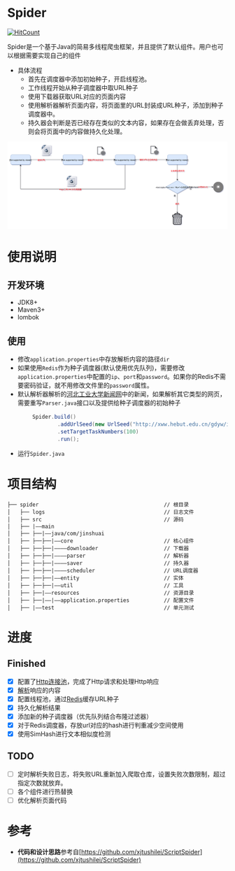 # Spider
[![HitCount](http://hits.dwyl.io/jinshuai86/Spider.svg)](http://hits.dwyl.io/jinshuai86/Spider)

Spider是一个基于Java的简易多线程爬虫框架，并且提供了默认组件。用户也可以根据需要实现自己的组件  
- 具体流程
  - 首先在调度器中添加初始种子，开启线程池。
  - 工作线程开始从种子调度器中取URL种子
  - 使用下载器获取URL对应的页面内容
  - 使用解析器解析页面内容，将页面里的URL封装成URL种子，添加到种子调度器中。
  - 持久器会判断是否已经存在类似的文本内容，如果存在会做丢弃处理，否则会将页面中的内容做持久化处理。
  
![流程图](./spider-flowchart.svg)

# 使用说明

## 开发环境
- JDK8+
- Maven3+
- lombok

## 使用
- 修改`application.properties`中存放解析内容的路径`dir`
- 如果使用`Redis`作为种子调度器(默认使用优先队列)，需要修改`application.properties`中配置的`ip`、`port`和`password`。如果你的Redis不需要密码验证，就不用修改文件里的`password`属性。
- 默认解析器解析的[河北工业大学新闻网](http://xww.hebut.edu.cn/gdyw/index.htm)中的新闻，如果解析其它类型的网页，需要重写`Parser.java`接口以及提供给种子调度器的初始种子
```Java
        Spider.build()
                .addUrlSeed(new UrlSeed("http://xww.hebut.edu.cn/gdyw/index.htm", 5))
                .setTargetTaskNumbers(100)
                .run();
```
- 运行`Spider.java`

# 项目结构

```Shell
├── spider                                        // 根目录
│   ├── logs                                      // 日志文件
│   ├── src                                       // 源码
│   ├── |——main
│   ├── ├──|——java/com/jinshuai                          
│   ├── ├──├──|——core                             // 核心组件
│   ├── ├──├──|————downloader                     // 下载器
│   ├── ├──├──|————parser                         // 解析器
│   ├── ├──├──|————saver                          // 持久器
│   ├── ├──├──|————scheduler                      // URL调度器
│   ├── ├──├──|——entity                           // 实体
│   ├── ├──├──|——util                             // 工具
│   ├── ├──|——resources                           // 资源目录
│   ├── ├──|——|——application.properties           // 配置文件
│   ├── |——test                                   // 单元测试
```

# 进度
## Finished
- [x] 配置了[Http连接池](https://hc.apache.org/httpcomponents-client-ga/)，完成了Http请求和处理Http响应<br>
- [x] [解析](https://jsoup.org/)响应的内容
- [x] 配置线程池，通过[Redis](https://redis.io/)缓存URL种子
- [x] 持久化解析结果
- [x] 添加新的种子调度器（优先队列结合布隆过滤器）
- [x] 对于Redis调度器，存放url对应的hash进行判重减少空间使用
- [x] 使用SimHash进行文本相似度检测

## TODO
- [ ] 定时解析失败日志，将失败URL重新加入爬取仓库，设置失败次数限制，超过指定次数就放弃。
- [ ] 各个组件进行热替换
- [ ] 优化解析页面代码

# 参考
- **代码和设计思路**参考自[https://github.com/xjtushilei/ScriptSpider](https://github.com/xjtushilei/ScriptSpider)